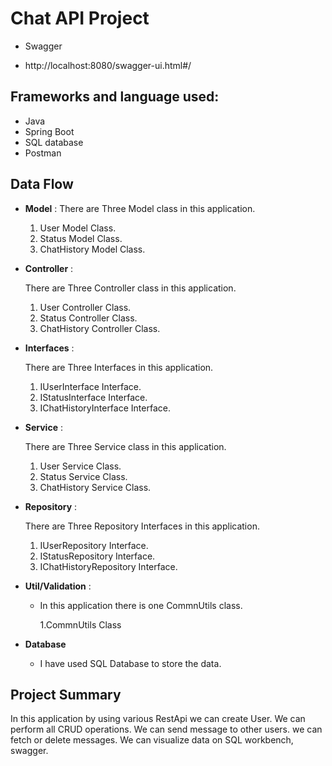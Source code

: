 # Chat API Project
* Swagger
- http://localhost:8080/swagger-ui.html#/
## Frameworks and language used:
-  Java 
-  Spring Boot
-  SQL database
-  Postman
## Data Flow


* **Model** :
  There are Three Model class in this application.
    1. User Model Class.
    2. Status Model Class.
    3. ChatHistory Model Class.


* **Controller** :

  There are Three Controller class in this application.

    1. User Controller Class.
    2. Status Controller Class.
    3. ChatHistory Controller Class.


* **Interfaces** :

  There are Three Interfaces in this application.
    1. IUserInterface Interface.
    2. IStatusInterface Interface.
    3. IChatHistoryInterface Interface.


* **Service** :

  There are Three Service class in this application.

    1. User Service Class.
    2. Status Service Class.
    3. ChatHistory Service Class.


* **Repository** :

  There are Three Repository Interfaces in this application.

    1. IUserRepository Interface.
    2. IStatusRepository Interface.
    3. IChatHistoryRepository Interface.

* **Util/Validation** :
    * In this application there is one CommnUtils class.
  
      1.CommnUtils Class
  


* **Database**

    * I have used SQL Database to store the data.

## Project Summary

In this application by using various RestApi we can create User.
We can perform all CRUD operations.
We can send message to other users.
we can fetch or delete messages.
We can visualize data on SQL workbench, swagger.




  













  